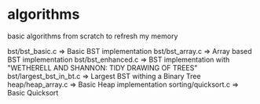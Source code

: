 algorithms
==========
basic algorithms from scratch to refresh my memory

bst/bst_basic.c      => Basic BST implementation
bst/bst_array.c      => Array based BST implementation
bst/bst_enhanced.c   => BST implementation with "WETHERELL AND SHANNON: TIDY DRAWING OF TREES"
bst/largest_bst_in_bt.c => Largest BST withing a Binary Tree
heap/heap_array.c    => Basic Heap implementation
sorting/quicksort.c  => Basic Quicksort

